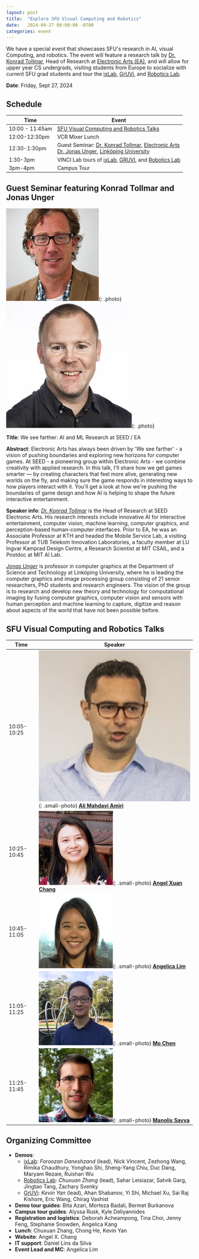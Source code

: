 ```yaml
---
layout: post
title:  "Explore SFU Visual Computing and Robotics"
date:   2024-09-27 00:00:00 -0700
categories: event
---
```


We have a special event that showcases SFU's research in AI, visual Computing, and robotics.  The event will feature a research talk by [Dr. Konrad Tollmar](https://www.kth.se/profile/konrad), Head of Research at [Electronic Arts (EA)](https://www.ea.com/technology/research), and will allow for upper year CS undergrads, visiting students from Europe to socialize with current SFU grad students and tour the [ixLab](https://ixlab.cs.sfu.ca/), [GrUVi](https://gruvi.cs.sfu.ca/), and [Robotics Lab](https://robotics.sfu.ca/).


**Date**: Friday, Sept 27, 2024

## Schedule

| Time      |  Event     |
|-----------|------------|
| 10:00 - 11:45am | [SFU Visual Computing and Robotics Talks](#sfu-visual-computing-and-robotics-talks) |
| 12:00-12:30pm | VCR Mixer Lunch |
| 12:30-1:30pm | Guest Seminar: [Dr. Konrad Tollmar](https://www.kth.se/profile/konrad), [Electronic Arts](https://www.ea.com/technology/research) <br/> [Dr. Jonas Unger](https://liu.se/en/employee/jonun48), [Linköping University](https://liu.se/en) |
| 1:30-3pm | VINCI Lab tours of [ixLab](https://ixlab.cs.sfu.ca/), [GRUVI](https://gruvi.cs.sfu.ca/), and [Robotics Lab](https://robotics.sfu.ca/) |
| 3pm-4pm | Campus Tour | 

## Guest Seminar featuring Konrad Tollmar and Jonas Unger

![Konrad Tollmar](/assets/images/talks/konrad_tollmar.jpg){: .photo}
![Jonas Unger](/assets/images/talks/jonas_unger.jpg){: .photo}

**Title**: We see farther: AI and ML Research at SEED / EA

**Abstract**: Electronic Arts has always been driven by 'We see farther' - a vision of pushing boundaries and exploring new horizons for computer games. At SEED - a pioneering group within Electronic Arts - we combine creativity with applied research. In this talk, I'll share how we get games smarter — by creating characters that feel more alive, generating new worlds on the fly, and making sure the game responds in interesting ways to how players interact with it. You'll get a look at how we're pushing the boundaries of game design and how AI is helping to shape the future interactive entertainment.

**Speaker info**: 
*[Dr. Konrad Tollmar](https://www.kth.se/profile/konrad)* is the Head of Research at SEED Electronic Arts. His research interests include innovative AI for interactive entertainment, computer vision, machine learning, computer graphics, and perception-based human-computer interfaces. Prior to EA, he was an Associate Professor at KTH and headed the Mobile Service Lab, a visiting Professor at TUB Telekom Innovation Laboratories, a faculty member at LU Ingvar Kamprad Design Centre, a Research Scientist at MIT CSAIL, and a Postdoc at MIT AI Lab.

*[Jonas Unger](https://liu.se/en/employee/jonun48)* is professor in computer graphics at the Department of Science and Technology at Linköping University, where he is leading the computer graphics and image processing group consisting of 21 senior researchers, PhD students and research engineers. The vision of the group is to research and develop new theory and technology for computational imaging by fusing computer graphics, computer vision and sensors with human perception and machine learning to capture, digitize and reason about aspects of the world that have not been possible before.

## SFU Visual Computing and Robotics Talks 

|   Time | Speaker |
|--------|---------|
|   10:05-10:25	| ![Ali Mahdavi Amiri](/assets/images/people/ali_mahdavi_amiri.jpg){: .small-photo}  [**Ali Mahdavi Amiri**](https://arash-mham.github.io/) | 
|   10:25-10:45	| ![Angel Xuan Chang](/assets/images/people/angel_xuan_chang.jpg){: .small-photo} [**Angel Xuan Chang**](https://angelxuanchang.github.io/)       |
|   10:45-11:05	| ![Angelica Lim](/assets/images/people/angelica_lim.jpg){: .small-photo} [**Angelica Lim**](https://www.rosielab.ca/)      |
|   11:05-11:25	| ![Mo Chen](/assets/images/people/mo_chen.jpg){: .small-photo} [**Mo Chen**](https://sfumars.com/people/)           |
|   11:25-11:45	| ![Manolis Savva](/assets/images/people/manolis_savva.jpg){: .small-photo} [**Manolis Savva**](https://msavva.github.io/)     |


## Organizing Committee

- **Demos**: 
  - [ixLab](https://ixlab.cs.sfu.ca/): *Foroozan Daneshzand* (lead), Nick Vincent, Zezhong Wang, Rimika Chaudhury, Yonghao Shi, Sheng-Yang Chiu, Duc Dang, Maryam Rezaie, Ruishan Wu
  - [Robotics Lab](https://robotics.sfu.ca/): *Chuxuan Zhang* (lead), Sahar Leisiazar, Satvik Garg, Jingtao Tang, Zachary Svenky 
  - [GrUVi](https://gruvi.cs.sfu.ca/): *Kevin Yan* (lead), Ahan Shabanov, Yi Shi, Michael Xu, Sai Raj Kishore, Eric Wang, Chirag Vashist
- **Demo tour guides**: Bita Azari, Morteza Badali, Bermet Burkanova
- **Campus tour guides**: Alyssa Rusk, Kyle Deliyannides
- **Registration and logistics**: Deborah Acheampong, Tina Choi, Jenny Feng, Stephanie Snowden, Angelica Kang
- **Lunch**: Chuxuan Zhang, Chong He, Kevin Yan
- **Website**: Angel X. Chang
- **IT support**: Daniel Lins da Silva
- **Event Lead and MC**: Angelica Lim

